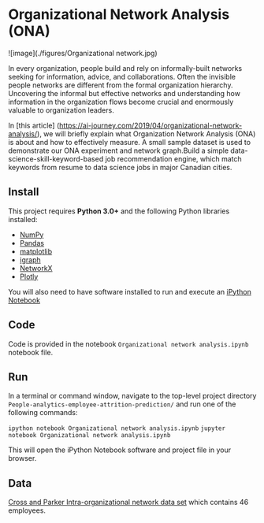 # Organizational Network Analysis (ONA)
![image](./figures/Organizational network.jpg)

In every organization, people build and rely on informally-built networks seeking for information, advice, and collaborations. Often the invisible people networks are different from the formal organization hierarchy. Uncovering the informal but effective networks and understanding how information in the organization flows become crucial and enormously valuable to organization leaders.

In [this article] (https://ai-journey.com/2019/04/organizational-network-analysis/), we will briefly explain what Organization Network Analysis (ONA) is about and how to effectively measure. A small sample dataset is used to demonstrate our ONA experiment and network graph.Build a simple data-science-skill-keyword-based job recommendation engine, which match keywords from resume to data science jobs in major Canadian cities.

## Install

This project requires **Python 3.0+** and the following Python libraries installed:

- [NumPy](http://www.numpy.org/)
- [Pandas](http://pandas.pydata.org)
- [matplotlib](http://matplotlib.org/)
- [igraph](https://igraph.org/redirect.html/)
- [NetworkX](https://networkx.github.io/)
- [Plotly](https://plot.ly/)

You will also need to have software installed to run and execute an [iPython Notebook](http://ipython.org/notebook.html)

## Code

Code is provided in the notebook `Organizational network analysis.ipynb` notebook file. 

## Run

In a terminal or command window, navigate to the top-level project directory `People-analytics-employee-attrition-prediction/` and run one of the following commands:

```ipython notebook Organizational network analysis.ipynb```
```jupyter notebook Organizational network analysis.ipynb```

This will open the iPython Notebook software and project file in your browser.

## Data
[Cross and Parker Intra-organizational network data set](https://toreopsahl.com/datasets/#Cross_Parker) which contains 46 employees. 
